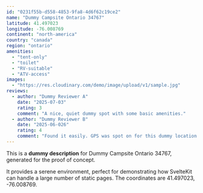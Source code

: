 ```yaml
---
id: "0231f55b-d558-4853-9fa8-4d6f62c19ce2"
name: "Dummy Campsite Ontario 34767"
latitude: 41.497023
longitude: -76.008769
continent: "north-america"
country: "canada"
region: "ontario"
amenities:
  - "tent-only"
  - "toilet"
  - "RV-suitable"
  - "ATV-access"
images:
  - "https://res.cloudinary.com/demo/image/upload/v1/sample.jpg"
reviews:
  - author: "Dummy Reviewer A"
    date: "2025-07-03"
    rating: 3
    comment: "A nice, quiet dummy spot with some basic amenities."
  - author: "Dummy Reviewer B"
    date: "2025-06-026"
    rating: 4
    comment: "Found it easily. GPS was spot on for this dummy location."
---
```


This is a **dummy description** for Dummy Campsite Ontario 34767, generated for the proof of concept.

It provides a serene environment, perfect for demonstrating how SvelteKit can handle a large number of static pages. The coordinates are 41.497023, -76.008769.
